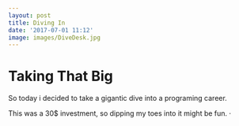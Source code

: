 ```yaml
---
layout: post
title: Diving In
date: '2017-07-01 11:12'
image: images/DiveDesk.jpg
---
```


# Taking That Big

So today i decided to take a gigantic dive into a programing career.

This was a 30$ investment, so dipping my toes into it might be fun.
·

